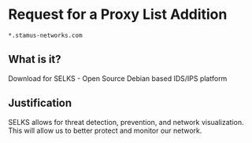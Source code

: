 # Request for a Proxy List Addition

`*.stamus-networks.com`

## What is it?
Download for SELKS - Open Source Debian based IDS/IPS platform

## Justification
SELKS allows for threat detection, prevention, and network visualization. This will allow us to better protect and monitor our network.
